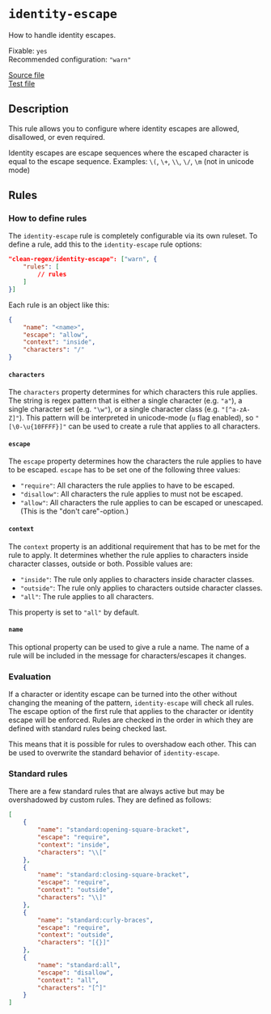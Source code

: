 # `identity-escape`

How to handle identity escapes.

Fixable: `yes` <br> Recommended configuration: `"warn"`

[Source file](https://github.com/RunDevelopment/eslint-plugin-clean-regex/blob/master/lib/rules/identity-escape.js) <br> [Test file](https://github.com/RunDevelopment/eslint-plugin-clean-regex/blob/master/tests/lib/rules/identity-escape.js)


## Description

This rule allows you to configure where identity escapes are allowed, disallowed, or even required.

Identity escapes are escape sequences where the escaped character is equal to the escape sequence.
Examples: `\(`, `\+`, `\\`, `\/`, `\m` (not in unicode mode)


## Rules

### How to define rules

The `identity-escape` rule is completely configurable via its own ruleset.
To define a rule, add this to the `identity-escape` rule options:

```json
"clean-regex/identity-escape": ["warn", {
    "rules": [
        // rules
    ]
}]
```

Each rule is an object like this:

```json
{
    "name": "<name>",
    "escape": "allow",
    "context": "inside",
    "characters": "/"
}
```

#### `characters`

The `characters` property determines for which characters this rule applies.
The string is regex pattern that is either a single character (e.g. `"a"`), a single character set (e.g. `"\w"`), or a single character class (e.g. `"[^a-zA-Z]"`).
This pattern will be interpreted in unicode-mode (`u` flag enabled), so `"[\0-\u{10FFFF}]"` can be used to create a rule that applies to all characters.

#### `escape`

The `escape` property determines how the characters the rule applies to have to be escaped.
`escape` has to be set one of the following three values:

- `"require"`: All characters the rule applies to have to be escaped.
- `"disallow"`: All characters the rule applies to must not be escaped.
- `"allow"`: All characters the rule applies to can be escaped or unescaped. (This is the "don't care"-option.)

#### `context`

The `context` property is an additional requirement that has to be met for the rule to apply.
It determines whether the rule applies to characters inside character classes, outside or both.
Possible values are:

- `"inside"`: The rule only applies to characters inside character classes.
- `"outside"`: The rule only applies to characters outside character classes.
- `"all"`: The rule applies to all characters.

This property is set to `"all"` by default.

#### `name`

This optional property can be used to give a rule a name.
The name of a rule will be included in the message for characters/escapes it changes.

### Evaluation

If a character or identity escape can be turned into the other without changing the meaning of the pattern, `identity-escape` will check all rules.
The escape option of the first rule that applies to the character or identity escape will be enforced.
Rules are checked in the order in which they are defined with standard rules being checked last.

This means that it is possible for rules to overshadow each other.
This can be used to overwrite the standard behavior of `identity-escape`.

### Standard rules

There are a few standard rules that are always active but may be overshadowed by custom rules.
They are defined as follows:

```json
[
    {
        "name": "standard:opening-square-bracket",
        "escape": "require",
        "context": "inside",
        "characters": "\\["
    },
    {
        "name": "standard:closing-square-bracket",
        "escape": "require",
        "context": "outside",
        "characters": "\\]"
    },
    {
        "name": "standard:curly-braces",
        "escape": "require",
        "context": "outside",
        "characters": "[{}]"
    },
    {
        "name": "standard:all",
        "escape": "disallow",
        "context": "all",
        "characters": "[^]"
    }
]
```
